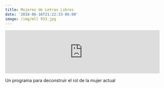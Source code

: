 ```yaml
---
title: Mujeres de Letras Libres
date: '2018-06-16T21:22:33-06:00'
image: /img/mll 933.jpg
---
```

<iframe src="https://archive.org/embed/080518Bueno" width="500" height="140" frameborder="0" webkitallowfullscreen="true" mozallowfullscreen="true" allowfullscreen></iframe>

Un programa para deconstruir el rol de la mujer actual
